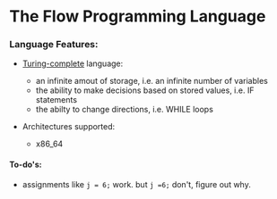 # The Flow Programming Language

### Language Features:

- [Turing-complete](https://en.wikipedia.org/wiki/Turing_completeness) language:
  - an infinite amout of storage, i.e. an infinite number of variables
  - the ability to make decisions based on stored values, i.e. IF statements
  - the abilty to change directions, i.e. WHILE loops

- Architectures supported:
  - x86\_64


#### To-do's:
  - assignments like `j = 6;` work. but `j =6;` don't, figure out why.
